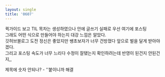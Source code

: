 ```yaml
---
layout: single
title: '0607'
---
```


퀵가이드 보고 TIL 목차는 생성하였으나 안에 글쓰기 실패로 우선 여기에 포스팅<br>
그래도 어떤 식으로 만들어야 하는지 대강 느낌은 알았다.<br>
깃허브블로그 도전 정신은 좋았지만 쌩초보자가 너무 건방졌다 앞으로 벌을 달게 받아야겠다.<br>
그리고 포스팅 속도가 너무 느리다 수정이 잘됐는지 확인하려는데 반영이 된건지 안된건지,,

제목에 숫자 안되나? - ''붙이니까 해결

